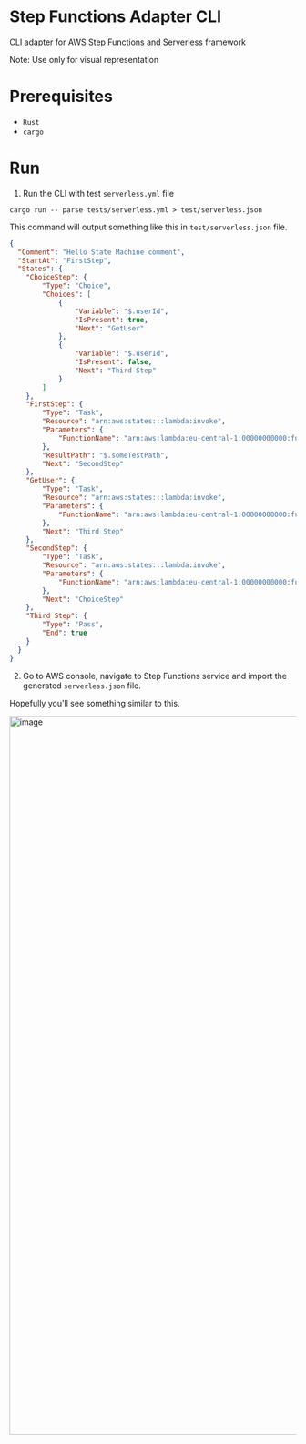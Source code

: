 # Step Functions Adapter CLI
 CLI adapter for AWS Step Functions and Serverless framework

 Note: Use only for visual representation

# Prerequisites
- `Rust`
- `cargo`

# Run

1. Run the CLI with test `serverless.yml` file

```shell
cargo run -- parse tests/serverless.yml > test/serverless.json
```

This command will output something like this in `test/serverless.json` file.

```json
{
  "Comment": "Hello State Machine comment",
  "StartAt": "FirstStep",
  "States": {
    "ChoiceStep": {
        "Type": "Choice",
        "Choices": [
            {
                "Variable": "$.userId",
                "IsPresent": true,
                "Next": "GetUser"
            },
            {
                "Variable": "$.userId",
                "IsPresent": false,
                "Next": "Third Step"
            }
        ]
    },
    "FirstStep": {
        "Type": "Task",
        "Resource": "arn:aws:states:::lambda:invoke",
        "Parameters": {
            "FunctionName": "arn:aws:lambda:eu-central-1:00000000000:function:hello"
        },
        "ResultPath": "$.someTestPath",
        "Next": "SecondStep"
    },
    "GetUser": {
        "Type": "Task",
        "Resource": "arn:aws:states:::lambda:invoke",
        "Parameters": {
            "FunctionName": "arn:aws:lambda:eu-central-1:00000000000:function:getUser"
        },
        "Next": "Third Step"
    },
    "SecondStep": {
        "Type": "Task",
        "Resource": "arn:aws:states:::lambda:invoke",
        "Parameters": {
            "FunctionName": "arn:aws:lambda:eu-central-1:00000000000:function:world"
        },
        "Next": "ChoiceStep"
    },
    "Third Step": {
        "Type": "Pass",
        "End": true
    }
  }
}
```

2. Go to AWS console, navigate to Step Functions service and import the generated `serverless.json` file.

Hopefully you'll see something similar to this.

<img width="1263" alt="image" src="https://user-images.githubusercontent.com/12900528/215326497-087cfa0c-affa-4e05-985d-051a2ab6f526.png">

